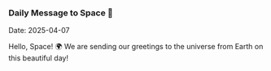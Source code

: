 ### Daily Message to Space 🌌
Date: 2025-04-07

Hello, Space! 🌍 We are sending our greetings to the universe from Earth on this beautiful day!
